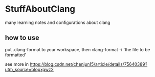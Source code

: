 # StuffAboutClang
many learning notes and configurations about clang

## how to use
put .clang-format to your workspace, then clang-format -i 'the file to be formatted'

see more in https://blog.csdn.net/chenjun15/article/details/75640389?utm_source=blogxgwz2

